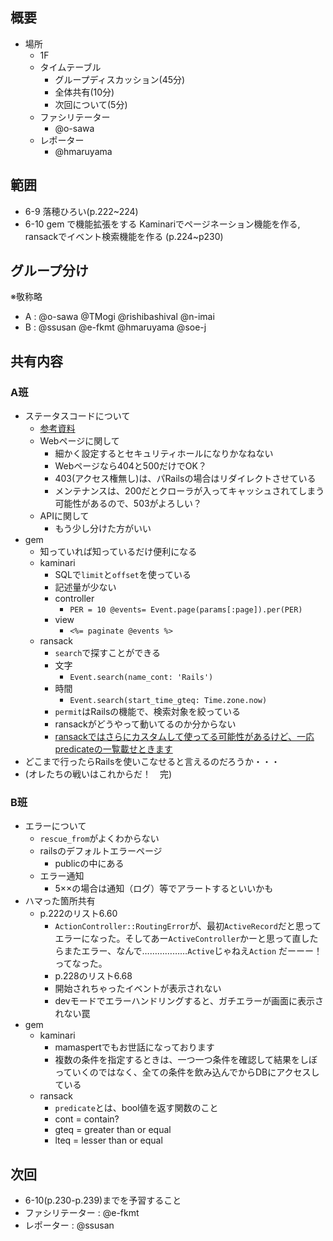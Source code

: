 概要
---

* 場所
    * 1F
  * タイムテーブル
    * グループディスカッション(45分)
    * 全体共有(10分)
    * 次回について(5分)
  * ファシリテーター
    * @o-sawa
  * レポーター
    * @hmaruyama

範囲
---

* 6-9 落穂ひろい(p.222~224)
* 6-10 gem で機能拡張をする Kaminariでページネーション機能を作る, ransackでイベント検索機能を作る (p.224~p230)﻿

グループ分け
---

※敬称略
* A : @o-sawa @TMogi @rishibashival @n-imai
* B : @ssusan @e-fkmt @hmaruyama @soe-j

共有内容
---

### A班

* ステータスコードについて
  * [参考資料](http://www5.plala.or.jp/vaio0630/mail/st_code.htm)
  * Webページに関して
    * 細かく設定するとセキュリティホールになりかなねない
    * Webページなら404と500だけでOK？
    * 403(アクセス権無し)は、パRailsの場合はリダイレクトさせている
    * メンテナンスは、200だとクローラが入ってキャッシュされてしまう可能性があるので、503がよろしい？
  * APIに関して
    * もう少し分けた方がいい
* gem
  * 知っていれば知っているだけ便利になる
  * kaminari
    * SQLで`limit`と`offset`を使っている
    * 記述量が少ない
    * controller
      * `PER = 10 @events= Event.page(params[:page]).per(PER)`
    * view
      * `<%= paginate @events %>`
  * ransack
    * `search`で探すことができる
    * 文字
      * `Event.search(name_cont: 'Rails')`
    * 時間
      * `Event.search(start_time_gteq: Time.zone.now)`
    * `permit`はRailsの機能で、検索対象を絞っている
    * ransackがどうやって動いてるのか分からない
    * [ransackではさらにカスタムして使ってる可能性があるけど、一応predicateの一覧載せときます](https://github.com/activerecord-hackery/meta_search)
* どこまで行ったらRailsを使いこなせると言えるのだろうか・・・
* (オレたちの戦いはこれからだ！　完)

### B班

* エラーについて
  * `rescue_from`がよくわからない
  * railsのデフォルトエラーページ
    * publicの中にある
  * エラー通知
    * 5××の場合は通知（ログ）等でアラートするといいかも
* ハマった箇所共有
  * p.222のリスト6.60
    * `ActionController::RoutingError`が、最初`ActiveRecord`だと思ってエラーになった。そしてあー`ActiveController`かーと思って直したらまたエラー、なんで………………`Active`じゃねえ`Action`  だーーー！ってなった。 
    * p.228のリスト6.68 
    * 開始されちゃったイベントが表示されない
    * devモードでエラーハンドリングすると、ガチエラーが画面に表示されない罠
* gem
  * kaminari
    * mamaspertでもお世話になっております
    *  複数の条件を指定するときは、一つ一つ条件を確認して結果をしぼっていくのではなく、全ての条件を飲み込んでからDBにアクセスしている 
  * ransack 
    * `predicate`とは、bool値を返す関数のこと 
    * cont = contain?
    * gteq = greater than or equal
    * lteq = lesser than or equal

次回
---

* 6-10(p.230-p.239)までを予習すること
* ファシリテーター : @e-fkmt
* レポーター : @ssusan
